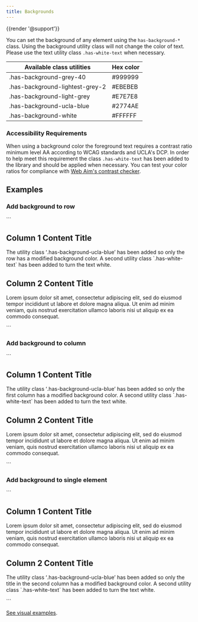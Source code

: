 ```yaml
---
title: Backgrounds
---
```

{{render '@support'}}

You can set the background of any element using the `has-background-*` class. Using the background utility class will not change the color of text. Please use the text utility class `.has-white-text` when necessary.

Available class utilities |  Hex color
------------ | -------------
.has-background-grey-40 | #999999
.has-background-lightest-grey-2 | #EBEBEB
.has-background-light-grey | #E7E7E8
.has-background-ucla-blue | #2774AE
.has-background-white | #FFFFFF

<h3>Accessibility Requirements</h3>

When using a background color the foreground text requires a contrast ratio minimum level AA according to WCAG standards and UCLA's DCP. In order to help meet this requirement the class `.has-white-text` has been added to the library and should be applied when necessary. You can test your color ratios for compliance with [Web Aim's contrast checker](https://webaim.org/resources/contrastchecker/).

<h2>Examples</h2>

<h3>Add background to row</h3>
```
<div class="ucla campus has-background-ucla-blue has-white-text">
  <div class="col span_1_of_2">
    <h2>Column 1 Content Title</h2>
    <p>The utility class ʻ.has-background-ucla-blueʼ has been added so only the row has a modified background color. A second utility class `.has-white-text` has been added to turn the text white.</p>
  </div>
  <div class="col span_1_of_2">
    <h2>Column 2 Content Title</h2>
    <p>Lorem ipsum dolor sit amet, consectetur adipiscing elit, sed do eiusmod tempor incididunt ut labore et dolore magna aliqua. Ut enim ad minim veniam, quis nostrud exercitation ullamco laboris nisi ut aliquip ex ea commodo consequat. </p>
  </div>
</div>
```

<h3>Add background to column</h3>
```
<div class="ucla campus">
  <div class="col span_1_of_2 has-background-ucla-blue has-white-text">
    <h2>Column 1 Content Title</h2>
    <p>The utility class ʻ.has-background-ucla-blueʼ has been added so only the first column has a modified background color. A second utility class `.has-white-text` has been added to turn the text white.</p>
  </div>
  <div class="col span_1_of_2">
   <h2>Column 2 Content Title</h2>
    <p>Lorem ipsum dolor sit amet, consectetur adipiscing elit, sed do eiusmod tempor incididunt ut labore et dolore magna aliqua. Ut enim ad minim veniam, quis nostrud exercitation ullamco laboris nisi ut aliquip ex ea commodo consequat. </p>
  </div>
</div>
```

<h3>Add background to single element</h3>
```
<div class="ucla campus">
  <div class="col span_1_of_2">
    <h2>Column 1 Content Title</h2>
    <p>Lorem ipsum dolor sit amet, consectetur adipiscing elit, sed do eiusmod tempor incididunt ut labore et dolore magna aliqua. Ut enim ad minim veniam, quis nostrud exercitation ullamco laboris nisi ut aliquip ex ea commodo consequat. </p>
  </div>
  <div class="col span_1_of_2">
    <h2 class="has-background-ucla-blue has-white-text">Column 2 Content Title</h2>
    <p>The utility class ʻ.has-background-ucla-blueʼ has been added so only the title in the second column has a modified background color. A second utility class `.has-white-text` has been added to turn the text white.</p>
  </div>
</div>
```

[See visual examples](/build/%!CurrentVersion%!/components/detail/backgrounds).
